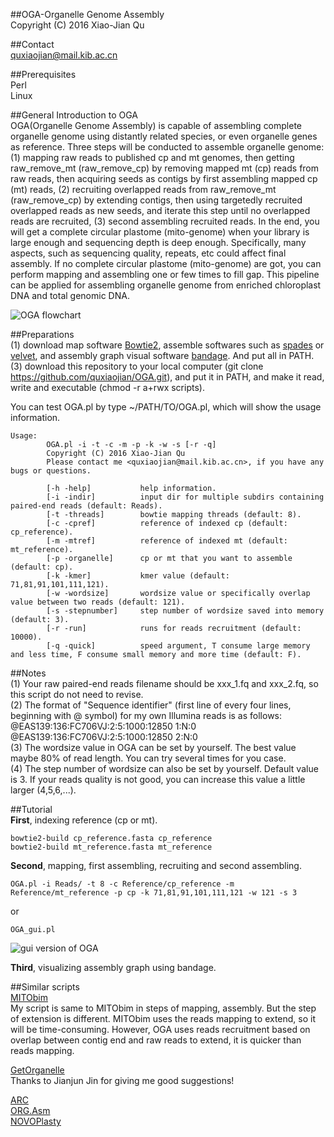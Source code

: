 ##OGA-Organelle Genome Assembly<br />
Copyright (C) 2016 Xiao-Jian Qu<br />

##Contact<br />
quxiaojian@mail.kib.ac.cn<br />

##Prerequisites<br />
Perl<br />
Linux<br />

##General Introduction to OGA<br />
OGA(Organelle Genome Assembly) is capable of assembling complete organelle genome using distantly related species, or even organelle genes as reference. Three steps will be conducted to assemble organelle genome: (1) mapping raw reads to published cp and mt genomes, then getting raw_remove_mt (raw_remove_cp) by removing mapped mt (cp) reads from raw reads, then acquiring seeds as contigs by first assembling mapped cp (mt) reads, (2) recruiting overlapped reads from raw_remove_mt (raw_remove_cp) by extending contigs, then using targetedly recruited overlapped reads as new seeds, and iterate this step until no overlapped reads are recruited, (3) second assembling recruited reads. In the end, you will get a complete circular plastome (mito-genome) when your library is large enough and sequencing depth is deep enough. Specifically, many aspects, such as sequencing quality, repeats, etc could affect final assembly. If no complete circular plastome (mito-genome) are got, you can perform mapping and assembling one or few times to fill gap. This pipeline can be applied for assembling organelle genome from enriched chloroplast DNA and total genomic DNA.<br />

![OGA flowchart](https://github.com/quxiaojian/OGA/blob/master/OGA.png)

##Preparations<br />
(1) download map software [Bowtie2](http://bowtie-bio.sourceforge.net/bowtie2/index.shtml), assemble softwares such as [spades](http://bioinf.spbau.ru/spades) or [velvet](https://github.com/dzerbino/velvet), and assembly graph visual software [bandage](https://github.com/rrwick/Bandage). And put all in PATH.<br />
(3) download this repository to your local computer (git clone https://github.com/quxiaojian/OGA.git), and put it in PATH, and make it read, write and executable (chmod -r a+rwx scripts).<br />

You can test OGA.pl by type ~/PATH/TO/OGA.pl, which will show the usage information.<br />
```
Usage:
        OGA.pl -i -t -c -m -p -k -w -s [-r -q]
        Copyright (C) 2016 Xiao-Jian Qu
        Please contact me <quxiaojian@mail.kib.ac.cn>, if you have any bugs or questions.

        [-h -help]           help information.
        [-i -indir]          input dir for multiple subdirs containing paired-end reads (default: Reads).
        [-t -threads]        bowtie mapping threads (default: 8).
        [-c -cpref]          reference of indexed cp (default: cp_reference).
        [-m -mtref]          reference of indexed mt (default: mt_reference).
        [-p -organelle]      cp or mt that you want to assemble (default: cp).
        [-k -kmer]           kmer value (default: 71,81,91,101,111,121).
        [-w -wordsize]       wordsize value or specifically overlap value between two reads (default: 121).
        [-s -stepnumber]     step number of wordsize saved into memory (default: 3).
        [-r -run]            runs for reads recruitment (default: 10000).
        [-q -quick]          speed argument, T consume large memory and less time, F consume small memory and more time (default: F).
```

##Notes<br />
(1) Your raw paired-end reads filename should be xxx_1.fq and xxx_2.fq, so this script do not need to revise.<br />
(2) The format of "Sequence identifier" (first line of every four lines, beginning with @ symbol) for my own Illumina reads is as follows: @EAS139:136:FC706VJ:2:5:1000:12850 1:N:0 @EAS139:136:FC706VJ:2:5:1000:12850 2:N:0<br />
(3) The wordsize value in OGA can be set by yourself. The best value maybe 80% of read length. You can try several times for you case.<br />
(4) The step number of wordsize can also be set by yourself. Default value is 3. If your reads quality is not good, you can increase this value a little larger (4,5,6,...).

##Tutorial<br />
**First**, indexing reference (cp or mt).<br />
```
bowtie2-build cp_reference.fasta cp_reference
bowtie2-build mt_reference.fasta mt_reference
```
**Second**, mapping, first assembling, recruiting and second assembling.<br />
```
OGA.pl -i Reads/ -t 8 -c Reference/cp_reference -m Reference/mt_reference -p cp -k 71,81,91,101,111,121 -w 121 -s 3
```
or
```
OGA_gui.pl
```
![gui version of OGA](https://github.com/quxiaojian/OGA/blob/master/OGA_gui.png)

**Third**, visualizing assembly graph using bandage.<br />

##Similar scripts<br />
[MITObim](https://github.com/chrishah/MITObim)<br />
My script is same to MITObim in steps of mapping, assembly. But the step of extension is different. MITObim uses the reads mapping to extend, so it will be time-consuming. However, OGA uses reads recruitment based on overlap between contig end and raw reads to extend, it is quicker than reads mapping.

[GetOrganelle](https://github.com/Kinggerm/GetOrganelle)<br />
Thanks to Jianjun Jin for giving me good suggestions!

[ARC](https://github.com/ibest/ARC)<br />
[ORG.Asm](https://git.metabarcoding.org/org-asm/org-asm/wikis/home)<br />
[NOVOPlasty](https://github.com/ndierckx/NOVOPlasty)<br />


